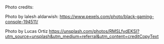 Photo credits:

Photo by lalesh aldarwish: https://www.pexels.com/photo/black-gaming-console-194511/

Photo by Lucas Ortiz https://unsplash.com/photos/RMSLfydEKSI?utm_source=unsplash&utm_medium=referral&utm_content=creditCopyText
